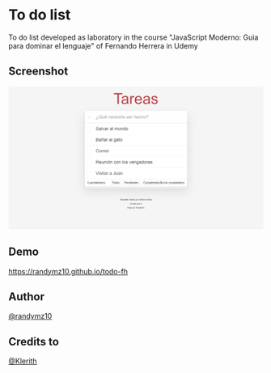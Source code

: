 # To do list

To do list developed as laboratory in the course "JavaScript Moderno: Guia para dominar el lenguaje" of Fernando Herrera in Udemy

## Screenshot

![screenshot](https://github.com/randymz10/todo-fh/blob/master/src/assets/img/screenshot.png)

## Demo

<https://randymz10.github.io/todo-fh>

## Author

[@randymz10](https://github.com/randym10)

## Credits to

[@Klerith](https://github.com/Klerith)
